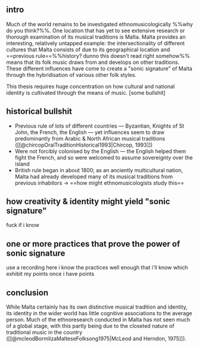 ## intro
Much of the world remains to be investigated ethnomusicologically %%why do you think?%%. One location that has yet to see extensive research or thorough examination of its musical traditions is Malta. Malta provides an interesting, relatively untapped example: the intersectionality of different cultures that Malta consists of due to its geographical location and ==previous rule==%%history? dunno this doesn't read right somehow%% means that its folk music draws from and develops on other traditions. These different influences have come to create a "sonic signature" of Malta through the hybridisation of various other folk styles.

This thesis requires huge concentration on how cultural and national identity is cultivated through the means of music. [some bullshit]

## historical bullshit
- Previous rule of lots of different countries — Byzantian, Knights of St John, the French, the English — yet influences seem to draw predominantly from Arabic & North African musical traditions ([[@chircopOralTraditionHistorical1993|Chircop, 1993]])
- Were not forcibly colonised by the English — the English helped them fight the French, and so were welcomed to assume sovereignty over the island
- British rule began in about 1800; as an anciently multicultural nation, Malta had already developed many of its musical traditions from previous inhabitors
-> ==how might ethnomusicologists study this==

## how creativity & identity might yield "sonic signature"
fuck if i know

## one or more practices that prove the power of sonic signature
use a recording here
i know the practices well enough that i'll know which exhibit my points once i have points

## conclusion
While Malta certainly has its own distinctive musical tradition and identity, its identity in the wider world has little cognitive associations to the average person. Much of the ethnoresearch conducted in Malta has not seen much of a global stage, with this partly being due to the closeted nature of traditional music in the country ([[@mcleodBormlizaMalteseFolksong1975|McLeod and Herndon, 1975]]). 
